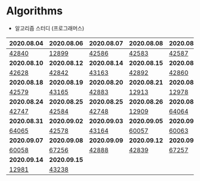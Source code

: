 # Algorithms

* 알고리즘 스터디 (프로그래머스)

| 2020.08.04                                                   | 2020.08.06                                                   | 2020.08.07                                                   | 2020.08.08                                                   | 2020.08.09                                                   |
| ------------------------------------------------------------ | ------------------------------------------------------------ | ------------------------------------------------------------ | ------------------------------------------------------------ | ------------------------------------------------------------ |
| [42840](https://github.com/khyunjiee/Algorithms/blob/master/8%EC%9B%94%202%EC%A3%BC%EC%B0%A8/Programmers42840.py) | [12899](https://github.com/khyunjiee/Algorithms/blob/master/8%EC%9B%94%202%EC%A3%BC%EC%B0%A8/Programmers12899.py) | [42586](https://github.com/khyunjiee/Algorithms/blob/master/8%EC%9B%94%202%EC%A3%BC%EC%B0%A8/Programmers42586.py) | [42583](https://github.com/khyunjiee/Algorithms/blob/master/8%EC%9B%94%202%EC%A3%BC%EC%B0%A8/Programmers42583.py) | [42587](https://github.com/khyunjiee/Algorithms/blob/master/8%EC%9B%94%202%EC%A3%BC%EC%B0%A8/Programmers42587.py) |
| **2020.08.10**                                               | **2020.08.12**                                               | **2020.08.14**                                               | **2020.08.15**                                               | **2020.08.16**                                               |
| [42628](https://github.com/khyunjiee/Algorithms/blob/master/8%EC%9B%94%203%EC%A3%BC%EC%B0%A8/Programmers42628.py) | [42842](https://github.com/khyunjiee/Algorithms/blob/master/8%EC%9B%94%203%EC%A3%BC%EC%B0%A8/Programmers42842.py) | [43163](https://github.com/khyunjiee/Algorithms/blob/master/8%EC%9B%94%203%EC%A3%BC%EC%B0%A8/Programmers43163.py) | [42892](https://github.com/khyunjiee/Algorithms/blob/master/8%EC%9B%94%203%EC%A3%BC%EC%B0%A8/Programmers42892.py) | [42860](https://github.com/khyunjiee/Algorithms/blob/master/8%EC%9B%94%203%EC%A3%BC%EC%B0%A8/Programmers42860.py) |
| **2020.08.18**                                               | **2020.08.19**                                               | **2020.08.20**                                               | **2020.08.21**                                               | **2020.08.23**                                               |
| [42579](https://github.com/khyunjiee/Algorithms/blob/master/8%EC%9B%94%204%EC%A3%BC%EC%B0%A8/Programmers42579.py) | [43165](https://github.com/khyunjiee/Algorithms/blob/master/8%EC%9B%94%204%EC%A3%BC%EC%B0%A8/Programmers43165.py) | [42883](https://github.com/khyunjiee/Algorithms/blob/master/8%EC%9B%94%204%EC%A3%BC%EC%B0%A8/Programmers42883.py) | [12913](https://github.com/khyunjiee/Algorithms/blob/master/8%EC%9B%94%204%EC%A3%BC%EC%B0%A8/Programmers12913.py) | [12978](https://github.com/khyunjiee/Algorithms/blob/master/8%EC%9B%94%204%EC%A3%BC%EC%B0%A8/Programmers12978.py) |
| **2020.08.24**                                               | **2020.08.25**                                               | **2020.08.25**                                               | **2020.08.26**                                               | **2020.08.30**                                               |
| [42747](https://github.com/khyunjiee/Algorithms/blob/master/8%EC%9B%94%205%EC%A3%BC%EC%B0%A8/Programmers42747.py) | [42584](https://github.com/khyunjiee/Algorithms/blob/master/8%EC%9B%94%205%EC%A3%BC%EC%B0%A8/Programmers42584.py) | [42748](https://github.com/khyunjiee/Algorithms/blob/master/8%EC%9B%94%205%EC%A3%BC%EC%B0%A8/Programmers42748.py) | [12909](https://github.com/khyunjiee/Algorithms/blob/master/8%EC%9B%94%205%EC%A3%BC%EC%B0%A8/Programmers12909.py) | [64064](https://github.com/khyunjiee/Algorithms/blob/master/8%EC%9B%94%205%EC%A3%BC%EC%B0%A8/Programmers64064.py) |
| **2020.08.31**                                               | **2020.09.02**                                               | **2020.09.03**                                               | **2020.09.05**                                               | **2020.09.06**                                               |
| [64065](https://github.com/khyunjiee/Algorithms/blob/master/9%EC%9B%94%201%EC%A3%BC%EC%B0%A8/Programmers64065.py) | [42578](https://github.com/khyunjiee/Algorithms/blob/master/9%EC%9B%94%201%EC%A3%BC%EC%B0%A8/Programmers42578.py) | [43164](https://github.com/khyunjiee/Algorithms/blob/master/9%EC%9B%94%201%EC%A3%BC%EC%B0%A8/Programmers43164.py) | [60057](https://github.com/khyunjiee/Algorithms/blob/master/9%EC%9B%94%201%EC%A3%BC%EC%B0%A8/Programmers60057.java) | [60063](https://github.com/khyunjiee/Algorithms/blob/master/src/com/hyunji/Programmers60063.java) |
| **2020.09.07**                                               | **2020.09.08**                                               | **2020.09.09**                                               | **2020.09.12**                                               | **2020.09.13**                                               |
| [60058](https://github.com/khyunjiee/Algorithms/blob/master/src/com/hyunji/Programmers60058.java) | [67256](https://github.com/khyunjiee/Algorithms/blob/master/src/com/hyunji/Programmers67256.java) | [42888](https://github.com/khyunjiee/Algorithms/blob/master/src/com/hyunji/Programmers42888.java) | [42839](https://github.com/khyunjiee/Algorithms/blob/master/src/second/sep/p42839.java) | [67257](https://github.com/khyunjiee/Algorithms/blob/master/src/second/sep/p67257.java) |
| **2020.09.14**                                               | **2020.09.15**                                               |                                                              |                                                              |                                                              |
| [12981](https://github.com/khyunjiee/Algorithms/blob/master/src/third/sep/p12981.java) | [43238](https://github.com/khyunjiee/Algorithms/blob/master/src/third/sep/p43238.java) |                                                              |                                                              |                                                              |

